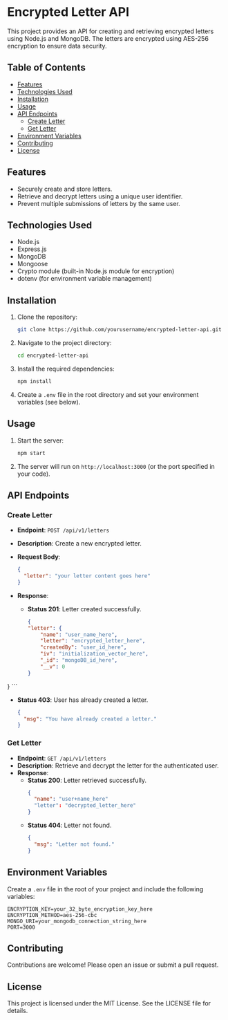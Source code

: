 
# Encrypted Letter API

This project provides an API for creating and retrieving encrypted letters using Node.js and MongoDB. The letters are encrypted using AES-256 encryption to ensure data security.

## Table of Contents

- [Features](#features)
- [Technologies Used](#technologies-used)
- [Installation](#installation)
- [Usage](#usage)
- [API Endpoints](#api-endpoints)
  - [Create Letter](#create-letter)
  - [Get Letter](#get-letter)
- [Environment Variables](#environment-variables)
- [Contributing](#contributing)
- [License](#license)

## Features

- Securely create and store letters.
- Retrieve and decrypt letters using a unique user identifier.
- Prevent multiple submissions of letters by the same user.

## Technologies Used

- Node.js
- Express.js
- MongoDB
- Mongoose
- Crypto module (built-in Node.js module for encryption)
- dotenv (for environment variable management)

## Installation

1. Clone the repository:

   ```bash
   git clone https://github.com/yourusername/encrypted-letter-api.git
   ```

2. Navigate to the project directory:

   ```bash
   cd encrypted-letter-api
   ```

3. Install the required dependencies:

   ```bash
   npm install
   ```

4. Create a `.env` file in the root directory and set your environment variables (see below).

## Usage

1. Start the server:

   ```bash
   npm start
   ```

2. The server will run on `http://localhost:3000` (or the port specified in your code).

## API Endpoints

### Create Letter

- **Endpoint**: `POST /api/v1/letters`
- **Description**: Create a new encrypted letter.
- **Request Body**:
  ```json
  {
    "letter": "your letter content goes here"
  }
  ```

- **Response**:
  - **Status 201**: Letter created successfully.
    ```json
    {
    "letter": {
        "name": "user_name_here",
        "letter": "encrypted_letter_here",
        "createdBy": "user_id_here",
        "iv": "initialization_vector_here",
        "_id": "mongoDB_id_here",
        "__v": 0
    }
}
    ```
  - **Status 403**: User has already created a letter.
    ```json
    {
      "msg": "You have already created a letter."
    }
    ```

### Get Letter

- **Endpoint**: `GET /api/v1/letters`
- **Description**: Retrieve and decrypt the letter for the authenticated user.
- **Response**:
  - **Status 200**: Letter retrieved successfully.
    ```json
    {
      "name": "user+name_here"
      "letter": "decrypted_letter_here"
    }
    ```
  - **Status 404**: Letter not found.
    ```json
    {
      "msg": "Letter not found."
    }
    ```

## Environment Variables

Create a `.env` file in the root of your project and include the following variables:

```
ENCRYPTION_KEY=your_32_byte_encryption_key_here
ENCRYPTION_METHOD=aes-256-cbc
MONGO_URI=your_mongodb_connection_string_here
PORT=3000
```

## Contributing

Contributions are welcome! Please open an issue or submit a pull request.

## License

This project is licensed under the MIT License. See the LICENSE file for details.
